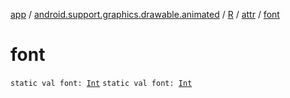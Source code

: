 [app](../../../index.md) / [android.support.graphics.drawable.animated](../../index.md) / [R](../index.md) / [attr](index.md) / [font](.)

# font

`static val font: `[`Int`](https://kotlinlang.org/api/latest/jvm/stdlib/kotlin/-int/index.html)
`static val font: `[`Int`](https://kotlinlang.org/api/latest/jvm/stdlib/kotlin/-int/index.html)